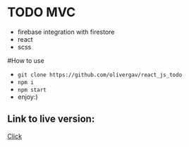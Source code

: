 # TODO MVC

- firebase integration with firestore
- react
- scss

#How to use
- `git clone https://github.com/olivergav/react_js_todo`
- `npm i`
- `npm start`
- enjoy:)

## Link to live version:
[Click](https://todos-f0796.web.app)